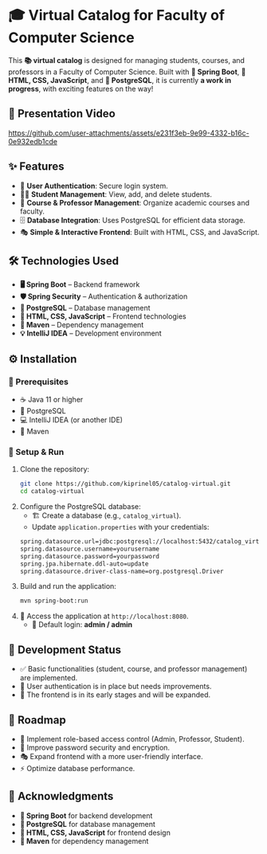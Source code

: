 # 🎓 Virtual Catalog for Faculty of Computer Science

This **📚 virtual catalog** is designed for managing students, courses, and professors in a Faculty of Computer Science. Built with **🚀 Spring Boot**, **🎨 HTML, CSS, JavaScript**, and **🐘 PostgreSQL**, it is currently **a work in progress**, with exciting features on the way!

## 🎥 Presentation Video


https://github.com/user-attachments/assets/e231f3eb-9e99-4332-b16c-0e932edb1cde



## ✨ Features

- 🔐 **User Authentication**: Secure login system.
- 👨‍🎓 **Student Management**: View, add, and delete students.
- 🏫 **Course & Professor Management**: Organize academic courses and faculty.
- 🗄️ **Database Integration**: Uses PostgreSQL for efficient data storage.
- 🎭 **Simple & Interactive Frontend**: Built with HTML, CSS, and JavaScript.

## 🛠️ Technologies Used

- **🖥️ Spring Boot** – Backend framework
- **🛡️ Spring Security** – Authentication & authorization
- **🐘 PostgreSQL** – Database management
- **🎨 HTML, CSS, JavaScript** – Frontend technologies
- **🧩 Maven** – Dependency management
- **💡 IntelliJ IDEA** – Development environment

## ⚙️ Installation

### 📌 Prerequisites
- ☕ Java 11 or higher
- 🐘 PostgreSQL
- 💻 IntelliJ IDEA (or another IDE)
- 🔧 Maven

### 🚀 Setup & Run
1. Clone the repository:
   ```bash
   git clone https://github.com/kiprinel05/catalog-virtual.git
   cd catalog-virtual
   ```
2. Configure the PostgreSQL database:
   - 🏗️ Create a database (e.g., `catalog_virtual`).
   - Update `application.properties` with your credentials:
   ```bash
   spring.datasource.url=jdbc:postgresql://localhost:5432/catalog_virtual
   spring.datasource.username=yourusername
   spring.datasource.password=yourpassword
   spring.jpa.hibernate.ddl-auto=update
   spring.datasource.driver-class-name=org.postgresql.Driver
   ```
3. Build and run the application:
   ```bash
   mvn spring-boot:run
   ```
4. 🎯 Access the application at `http://localhost:8080`.
   - 🔑 Default login: **admin / admin**

## 🚧 Development Status
- ✅ Basic functionalities (student, course, and professor management) are implemented.
- 🔄 User authentication is in place but needs improvements.
- 🎨 The frontend is in its early stages and will be expanded.

## 📅 Roadmap
- 🔑 Implement role-based access control (Admin, Professor, Student).
- 🔐 Improve password security and encryption.
- 🎭 Expand frontend with a more user-friendly interface.
- ⚡ Optimize database performance.

## 🙌 Acknowledgments
- **🚀 Spring Boot** for backend development
- **🐘 PostgreSQL** for database management
- **🎨 HTML, CSS, JavaScript** for frontend design
- **🧩 Maven** for dependency management

